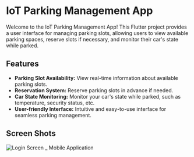 # IoT Parking Management App

Welcome to the IoT Parking Management App! This Flutter project provides a user interface for managing parking slots, allowing users to view available parking spaces, reserve slots if necessary, and monitor their car's state while parked.

## Features

- **Parking Slot Availability:** View real-time information about available parking slots.
- **Reservation System:** Reserve parking slots in advance if needed.
- **Car State Monitoring:** Monitor your car's state while parked, such as temperature, security status, etc.
- **User-friendly Interface:** Intuitive and easy-to-use interface for seamless parking management.

## Screen Shots
![Login Screen _ Mobile Application]([https://example.com/parking_management_app_screenshot.png](https://drive.google.com/file/d/1RHLUKKcVjlqXWyKbyZHEP2lUHE4c3SeV/view?usp=share_link)https://drive.google.com/file/d/1RHLUKKcVjlqXWyKbyZHEP2lUHE4c3SeV/view?usp=share_link)
